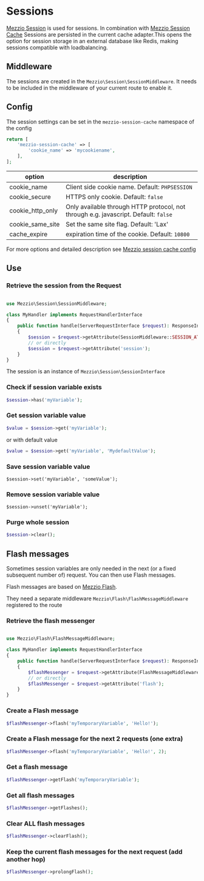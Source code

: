 # Sessions

[Mezzio Session](https://docs.mezzio.dev/mezzio-session/) is used for sessions. In combination with [Mezzio Session Cache](https://docs.mezzio.dev/mezzio-session-cache/) Sessions are persisted in the current cache adapter.This opens the option for session storage in an external database like Redis, making sessions compatible with loadbalancing.

## Middleware
The sessions are created in the `Mezzio\Session\SessionMiddleware`. It needs to be included in the middleware of your current route to enable it.

## Config

The session settings can be set in the `mezzio-session-cache` namespace of the config

```php 
return [
    'mezzio-session-cache' => [
        'cookie_name' => 'mycookiename',
    ],
];
```

| option | description |
| ------ | ----------- |
| cookie_name | Client side cookie name. Default: `PHPSESSION` |
| cookie_secure | HTTPS only cookie. Default: `false` |
| cookie_http_only | Only available through HTTP protocol, not through e.g. javascript. Default: `false` |
| cookie_same_site | Set the same site flag. Default: 'Lax' |
| cache_expire | expiration time of the cookie. Default: `10800` |

For more options and detailed description see [Mezzio session cache config](https://docs.mezzio.dev/mezzio-session-cache/v1/config/)


## Use

### Retrieve the session from the Request

```php 

use Mezzio\Session\SessionMiddleware;

class MyHandler implements RequestHandlerInterface
{
    public function handle(ServerRequestInterface $request): ResponseInterface
    {
        $session = $request->getAttribute(SessionMiddleware::SESSION_ATTRIBUTE);
        // or directly 
        $session = $request->getAttribute('session');
    }
}
```

The session is an instance of `Mezzio\Session\SessionInterface`

### Check if session variable exists

```php 
$session->has('myVariable');
```

### Get session variable value

```php 
$value = $session->get('myVariable');
```

or with default value

```php 
$value = $session->get('myVariable', 'MydefaultValue');
```

### Save session variable value
```
$session->set('myVariable', 'someValue');
```

### Remove session variable value
```
$session->unset('myVariable');
```

### Purge whole session
```php 
$session->clear();
```


## Flash messages

Sometimes session variables are only needed in the next (or a fixed subsequent number of) request. You can then use Flash messages.

Flash messages are based on [Mezzio Flash](https://docs.mezzio.dev/mezzio-flash/).

They need a separate middleware ```Mezzio\Flash\FlashMessageMiddleware``` registered to the route

### Retrieve the flash messenger

```php 

use Mezzio\Flash\FlashMessageMiddleware;

class MyHandler implements RequestHandlerInterface
{
    public function handle(ServerRequestInterface $request): ResponseInterface
    {
        $flashMessenger = $request->getAttribute(FlashMessageMiddleware::FLASH_ATTRIBUTE);
        // or directly 
        $flashMessenger = $request->getAttribute('flash');
    }
}
```

### Create a Flash message

```php 
$flashMessenger->flash('myTemporaryVariable', 'Hello!');
```

### Create a Flash message for the next 2 requests (one extra)

```php 
$flashMessenger->flash('myTemporaryVariable', 'Hello!', 2);
```

### Get a flash message
```php 
$flashMessenger->getFlash('myTemporaryVariable');
```

### Get all flash messages
```php 
$flashMessenger->getFlashes();
```


### Clear ALL flash messages
```php 
$flashMessenger->clearFlash();
```

### Keep the current flash messages for the next request (add another hop)
```php 
$flashMessenger->prolongFlash();
```
